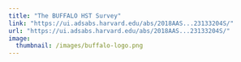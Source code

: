 ```yaml
---
title: "The BUFFALO HST Survey"
link: "https://ui.adsabs.harvard.edu/abs/2018AAS...23133204S/"
url: "https://ui.adsabs.harvard.edu/abs/2018AAS...23133204S/"
image: 
  thumbnail: /images/buffalo-logo.png
---
```



